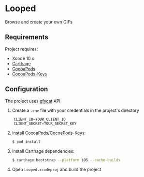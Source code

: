 # Looped

Browse and create your own GIFs

## Requirements

Project requires:

- Xcode 10.x
- [Carthage](https://github.com/Carthage/Carthage)
- [CocoaPods](https://github.com/CocoaPods/CocoaPods)
- [CocoaPods-Keys](https://github.com/orta/cocoapods-keys)

## Configuration

The project uses [gfycat](https://developers.gfycat.com/api/) API

1. Create a `.env` file with your credentials in the project's directory

```swift
    CLIENT_ID=YOUR_CLIENT_ID
    CLIENT_SECRET=YOUR_SECRET_KEY
```

2. Install CocoaPods/CocoaPods-Keys:

    ```sh
    $ pod install
    ```

3. Install Carthage dependencies:

    ```sh
    $ carthage bootstrap --platform iOS --cache-builds
    ```

4. Open `Looped.xcodeproj` and build the project
